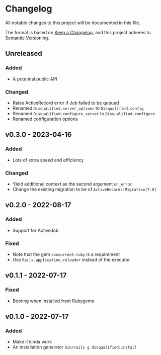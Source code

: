 # Changelog

All notable changes to this project will be documented in this file.

The format is based on [Keep a Changelog](https://keepachangelog.com/en/1.0.0/),
and this project adheres to [Semantic Versioning](https://semver.org/spec/v2.0.0.html).

## Unreleased

### Added

* A potential public API

### Changed

* Raise ActiveRecord error if Job failed to be queued
* Renamed `Disqualified.server_options` to `Disqualified.config`
* Renamed `Disqualified.configure_server` to `Disqualified.configure`
* Renamed configuration options

## v0.3.0 - 2023-04-16

### Added

* Lots of extra speed and efficiency

### Changed

* Yield additional context as the second argument `on_error`
* Change the existing migration to be of `ActiveRecord::Migration[7.0]`

## v0.2.0 - 2022-08-17

### Added

* Support for ActiveJob

### Fixed

* Note that the gem `concurrent-ruby` is a requirement
* Use `Rails.application.reloader` instead of the executor

## v0.1.1 - 2022-07-17

### Fixed

* Booting when installed from Rubygems

## v0.1.0 - 2022-07-17

### Added

* Make it kinda work
* An installation generator `bin/rails g disqualified:install`
